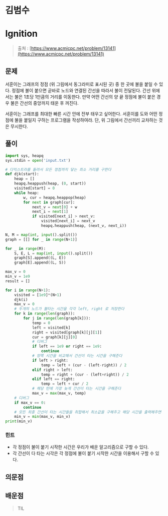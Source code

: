 # 김범수

# **Ignition**

> 출처 : [https://www.acmicpc.net/problem/13141](https://www.acmicpc.net/problem/13141)
> 

## 문제

서훈이는 그래프의 정점 (위 그림에서 동그라미로 표시된 곳) 중 한 곳에 불을 붙일 수 있다. 정점에 불이 붙으면 곧바로 노드와 연결된 간선을 따라서 불이 전달된다. 간선 위에서는 불은 1초당 1만큼의 거리를 이동한다. 만약 어떤 간선의 양 끝 정점에 불이 붙은 경우 불은 간선의 중앙까지 태운 후 꺼진다.

서훈이는 그래프를 최대한 빠른 시간 안에 전부 태우고 싶어한다. 서훈이를 도와 어떤 정점에 불을 붙일지 구하는 프로그램을 작성하여라. 단, 위 그림에서 간선끼리 교차하는 것은 무시한다.

## 풀이

```python
import sys, heapq
sys.stdin = open('input.txt')

# 다익스트라를 돌려서 모든 정점까지 닿는 최소 거리를 구한다
def djk(start):
    heap = []
    heapq.heappush(heap, (0, start))
    visited[start] = 0
    while heap:
        w, cur = heapq.heappop(heap)
        for next in graph[cur]:
            next_v = next[0] + w
            next_i = next[1]
            if visited[next_i] > next_v:
                visited[next_i] = next_v
                heapq.heappush(heap, (next_v, next_i))

N, M = map(int, input().split())
graph = [[] for _ in range(N+1)]

for _ in range(M):
    S, E, L = map(int, input().split())
    graph[S].append((L, E))
    graph[E].append((L, S))

max_v = 0
min_v = 1e9
result = []

for i in range(N+1):
    visited = [1e9]*(N+1)
    djk(i)
    max_v = 0
    # 두개의 노드가 불타는 시간을 각각 left, right 로 저장한다
    for k in range(len(graph)):
        for j in range(len(graph[k])):
            temp = 0
            left = visited[k]
            right = visited[graph[k][j][1]]
            cur = graph[k][j][0]
            # 디버그
            if left == 1e9 or right == 1e9:
                continue
            # 양쪽 시간을 비교해서 간선이 타는 시간을 구해준다
            if left > right:
                temp = left + (cur - (left-right)) / 2
            elif right > left:
                temp = right + (cur - (left+right)) / 2
            elif left == right:
                temp = left + cur / 2
            # 해당 턴에 가장 늦게 간선이 타는 시간을 구해준다
            max_v = max(max_v, temp)
    # 디버그
    if max_v == 0:
        continue
    # 모든 최종 간선이 타는 시간들을 취합해서 최소값을 구해주고 해당 시간을 출력해주면 끝!
    min_v = min(max_v, min_v)
print(min_v)

```

### 힌트

- 각 정점이 불이 붙기 시작한 시간은 우리가 배운 알고리즘으로 구할 수 있다.
- 각 간선이 다 타는 시각은 각 정점에 불이 붙기 시작한 시간을 이용해서 구할 수 있다.

## 의문점

## 배운점

> TIL